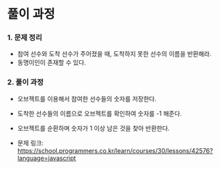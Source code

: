 # 풀이 과정
### 1. 문제 정리
- 참여 선수와 도착 선수가 주어졌을 때, 도착하지 못한 선수의 이름을 반환해라.
- 동명이인이 존재할 수 있다.

### 2. 풀이 과정
- 오브젝트를 이용해서 참여한 선수들의 숫자를 저장한다.
- 도착한 선수들의 이름으로 오브젝트를 확인하여 숫자를 -1 해준다.
- 오브젝트를 순환하며 숫자가 1 이상 남은 것을 찾아 반환한다.

- 문제 링크: https://school.programmers.co.kr/learn/courses/30/lessons/42576?language=javascript